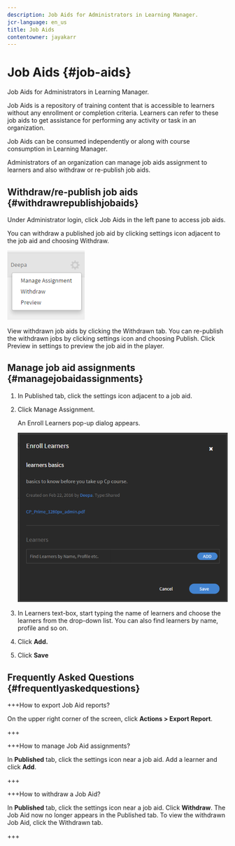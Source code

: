 ```yaml
---
description: Job Aids for Administrators in Learning Manager.
jcr-language: en_us
title: Job Aids
contentowner: jayakarr
---
```



# Job Aids {#job-aids}

Job Aids for Administrators in Learning Manager.

Job Aids is a repository of training content that is accessible to learners without any enrollment or completion criteria. Learners can refer to these job aids to get assistance for performing any activity or task in an organization.

Job Aids can be consumed independently or along with course consumption in Learning Manager.

Administrators of an organization can manage job aids assignment to learners and also withdraw or re-publish job aids.

## Withdraw/re-publish job aids {#withdrawrepublishjobaids}

Under Administrator login, click Job Aids in the left pane to access job aids.

You can withdraw a published job aid by clicking settings icon adjacent to the job aid and choosing Withdraw.

![](assets/withdraw-job-aids-admin.png)

View withdrawn job aids by clicking the Withdrawn tab. You can re-publish the withdrawn jobs by clicking settings icon and choosing Publish. Click Preview in settings to preview the job aid in the player.

## Manage job aid assignments {#managejobaidassignments}

1. In Published tab, click the settings icon adjacent to a job aid.
1. Click Manage Assignment.

   An Enroll Learners pop-up dialog appears. 

   ![](assets/enroll-learners-job-aids.png)

1. In Learners text-box, start typing the name of learners and choose the learners from the drop-down list. You can also find learners by name, profile and so on. 
1. Click **Add.**
1. Click **Save**

## Frequently Asked Questions {#frequentlyaskedquestions}

+++How to export Job Aid reports?

On the upper right corner of the screen, click **Actions > Export Report**.

+++

+++How to manage Job Aid assignments?

In **Published** tab, click the settings icon near a job aid. Add a learner and click **Add**.

+++

+++How to withdraw  a Job Aid?

In **Published** tab, click the settings icon near a job aid. Click **Withdraw**. The Job Aid now no longer appears in the Published tab. To view the withdrawn Job Aid, click the Withdrawn tab.

+++

